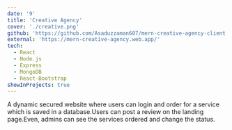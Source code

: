 ```yaml
---
date: '9'
title: 'Creative Agency'
cover: './creative.png'
github: 'https://github.com/Asaduzzaman607/mern-creative-agency-client'
external: 'https://mern-creative-agency.web.app/'
tech:
  - React
  - Node.js
  - Express
  - MongoDB
  - React-Bootstrap
showInProjects: true
---
```


A dynamic secured website where users can login and order for a service which is saved in a database.Users can post a review on the landing page.Even, admins can see the services ordered and change the status.
